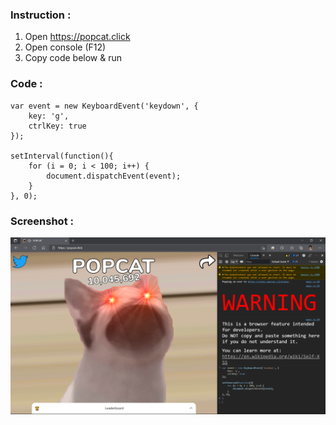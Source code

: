### Instruction :
1. Open <a href="https://popcat.click">https://popcat.click</a> <br>
2. Open console (F12) <br>
3. Copy code below & run <br>

### Code :
```
var event = new KeyboardEvent('keydown', {
	key: 'g',
	ctrlKey: true
});

setInterval(function(){
	for (i = 0; i < 100; i++) {
		document.dispatchEvent(event);
	}
}, 0);
```

### Screenshot :
[![screenshot.png](screenshot.png)]()
